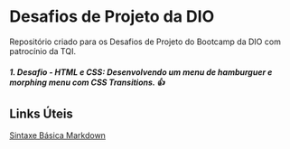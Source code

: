 # Desafios de Projeto da DIO
Repositório criado para os Desafios de Projeto do Bootcamp da DIO com patrocínio da TQI.

##### 1. Desafio - HTML e CSS: Desenvolvendo um menu de hamburguer e morphing menu com CSS Transitions. 👍


## Links Úteis
[Sintaxe Básica Markdown](https://www.markdownguide.org/basic-syntax)

